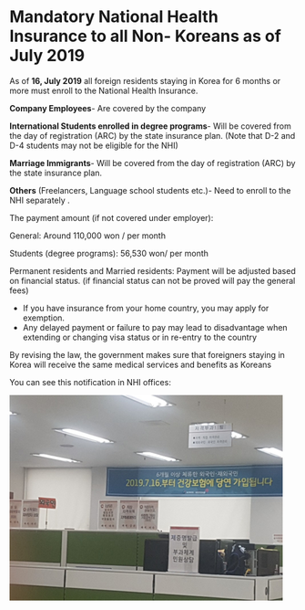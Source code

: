 # Mandatory National Health Insurance to all Non- Koreans as of July 2019

As of **16, July 2019** all foreign residents staying in Korea for 6 months or more must enroll  to the National Health Insurance.

**Company Employees**- Are covered by the company

**International Students enrolled in degree programs**- Will be covered from the day of registration (ARC) by the state insurance plan. (Note that D-2 and D-4 students may not be eligible for the NHI)

**Marriage Immigrants**- Will be covered from the day of registration (ARC) by the state insurance plan.

**Others** (Freelancers, Language school students etc.)- Need to enroll to the NHI separately .


The payment amount (if not covered under employer):

General: Around 110,000 won / per month 

Students (degree programs): 56,530 won/ per month

Permanent residents and Married residents: Payment  will be adjusted based on financial status. (if financial status can not be proved will pay the general fees)

- If you have insurance from your home country, you may apply for exemption.
- Any delayed payment or failure to pay may lead to disadvantage when extending or changing visa status or in re-entry to the country 

By revising the law, the government makes sure that foreigners staying in Korea will receive the same medical services and benefits as Koreans 

You can see this notification in NHI offices:

![](./img/nhis.jpg)
